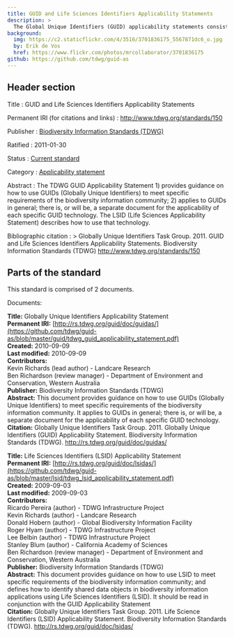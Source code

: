 ```yaml
---
title: GUID and Life Sciences Identifiers Applicability Statements
description: >
  The Global Unique Identifiers (GUID) applicability statements consist of an applicability statement on the use of GUIDs for the biodiversity information community in general ([Richards 2010]({static}tdwg_guid_applicability_statement.pdf)) and the use of Life Science Identifiers (LSID) in specific ([Pereira et al. 2009]({static}tdwg_lsid_applicability_statement.pdf)).
background:
  img: https://c2.staticflickr.com/4/3516/3701836175_5567871dc6_o.jpg
  by: Erik de Vos
  href: https://www.flickr.com/photos/mrcollaborator/3701836175
github: https://github.com/tdwg/guid-as
---
```


## Header section

Title
: GUID and Life Sciences Identifiers Applicability Statements

Permanent IRI (for citations and links)
: <http://www.tdwg.org/standards/150>

Publisher
: [Biodiversity Information Standards (TDWG)](https://www.tdwg.org/)

Ratified
: 2011-01-30

Status
: [Current standard](https://www.tdwg.org/standards/status-and-categories/)

Category
: [Applicability statement](https://www.tdwg.org/standards/status-and-categories/#categories%20of%20tdwg%20standards_1)

Abstract
: The TDWG GUID Applicability Statement 1) provides guidance on how to use GUIDs (Globally Unique Identifiers) to meet specific requirements of the biodiversity information community; 2) applies to GUIDs in general; there is, or will be, a separate document for the applicability of each specific GUID technology. The LSID (Life Sciences Applicability Statement) describes how to use that technology.

Bibliographic citation
: > Globally Unique Identifiers Task Group. 2011. GUID and Life Sciences Identifiers Applicability Statements. Biodiversity Information Standards (TDWG) http://www.tdwg.org/standards/150

## Parts of the standard

This standard is comprised of 2 documents. 

Documents:

**Title:** Globally Unique Identifiers Applicability Statement <br/>
**Permanent IRI:** [http://rs.tdwg.org/guid/doc/guidas/](https://github.com/tdwg/guid-as/blob/master/guid/tdwg_guid_applicability_statement.pdf) <br/>
**Created:** 2010-09-09 <br/>
**Last modified:** 2010-09-09 <br/>
**Contributors:** <br/>
Kevin Richards (lead author) - Landcare Research <br/>
Ben Richardson (review manager) - Department of Environment and Conservation, Western Australia <br/>
**Publisher:** Biodiversity Information Standards (TDWG) <br/>
**Abstract:** This document provides guidance on how to use GUIDs (Globally Unique Identifiers) to meet specific requirements of the biodiversity information community.  It applies to GUIDs in general; there is, or will be, a separate document for the applicability of each specific GUID technology. <br/>
**Citation:** Globally Unique Identifiers Task Group. 2011. Globally Unique Identifiers (GUID) Applicability Statement. Biodiversity Information Standards (TDWG). http://rs.tdwg.org/guid/doc/guidas/

**Title:** Life Sciences Identifiers (LSID) Applicability Statement <br/>
**Permanent IRI:** [http://rs.tdwg.org/guid/doc/lsidas/](https://github.com/tdwg/guid-as/blob/master/lsid/tdwg_lsid_applicability_statement.pdf) <br/>
**Created:** 2009-09-03 <br/>
**Last modified:** 2009-09-03 <br/>
**Contributors:** <br/>
Ricardo Pereira (author) - TDWG Infrastructure Project <br/>
Kevin Richards (author) - Landcare Research <br/>
Donald Hobern (author) - Global Biodiversity Information Facility <br/>
Roger Hyam (author) - TDWG Infrastructure Project <br/>
Lee Belbin (author) - TDWG Infrastructure Project <br/>
Stanley Blum (author) - California Academy of Sciences <br/>
Ben Richardson (review manager) - Department of Environment and Conservation, Western Australia <br/>
**Publisher:** Biodiversity Information Standards (TDWG) <br/>
**Abstract:** This document provides guidance on how to use LSID to meet specific requirements of the biodiversity information community; and defines how to identify shared data objects in biodiversity information applications using Life Sciences Identifiers (LSID). It should be read in conjunction with the GUID Applicability Statement <br/>
**Citation:** Globally Unique Identifiers Task Group. 2011. Life Science Identifiers (LSID) Applicability Statement. Biodiversity Information Standards (TDWG). http://rs.tdwg.org/guid/doc/lsidas/

